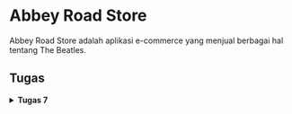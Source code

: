 # Abbey Road Store

Abbey Road Store adalah aplikasi e-commerce yang menjual berbagai hal tentang The Beatles.

## Tugas
<details>
  <summary>
  <b>Tugas 7</b>
  </summary>

  ### Jelaskan apa yang dimaksud dengan stateless widget dan stateful widget, dan jelaskan perbedaan dari keduanya.
  **Stateless widget** adalah widget yang tidak memiliki keadaan internal yang dapat berubah selama siklus hidupnya. Artinya, widget ini tidak dapat memperbarui atau mengubah tampilannya setelah pertama 
  kali dirender. Contoh penggunaannya adalah untuk elemen-elemen UI yang tetap, seperti teks atau ikon statis. Sebaliknya, **stateful widget** adalah widget yang memiliki keadaan internal dan bisa berubah 
  ubah selama aplikasi berjalan. Stateful widget dapat merespons interaksi pengguna atau perubahan data dengan memperbarui tampilannya secara dinamis. Perbedaan utama antara stateless dan stateful widget 
  adalah bahwa stateless widget hanya dirender sekali, sedangkan stateful widget dapat dirender ulang ketika terjadi perubahan pada statusnya.
  
  ### Sebutkan widget apa saja yang kamu gunakan pada proyek ini dan jelaskan fungsinya.
  Pada proyek ini, beberapa widget yang digunakan misalnya adalah Text, dan Button. Text digunakan untuk menampilkan tulisan statis pada layar, seperti nama aplikasi atau informasi nama,kelas,dan npm. 
  Button digunakan untuk membuat tombol interaktif yang dapat ditekan pengguna, yang sementara hanya memunculkan _Snackbar_ dengan tulisan "Kamu telah menekan tombol ...".
  
  ### Apa fungsi dari setState()? Jelaskan variabel apa saja yang dapat terdampak dengan fungsi tersebut.
  Fungsi **setState()** digunakan dalam stateful widget untuk memberitahu Flutter bahwa ada perubahan pada keadaan internal widget, sehingga widget perlu dirender ulang. Variabel-variabel yang dapat 
  terdampak oleh **setState()** adalah variabel-variabel yang disimpan dalam state dan digunakan untuk mengelola kondisi UI, seperti nilai-nilai counter, status loading, atau tampilan tertentu yang berubah 
  tergantung pada aksi pengguna atau data yang didapatkan dari server.
  
  ### Jelaskan perbedaan antara const dengan final.
  Perbedaan antara **const** dan **final** di Flutter adalah bahwa **const** digunakan untuk variabel atau objek yang bersifat konstan pada saat kompilasi dan tidak dapat berubah selama aplikasi berjalan.    **Final**, di sisi lain, mengunci nilai variabel hanya setelah diinisialisasi dan dapat diatur saat runtime, tetapi setelah diatur nilainya tidak bisa diubah.
  
  ### Cara mengimplementasikan checklist-checklist tugas 7.
  #### Checklist 1: Membuat program flutter

  Pada direktori yang ingin digunakan untuk menyimpan aplikasi flutter, jalankan program dibawah ini.

  ```flutter create abbey_road_store```

  #### Checklist 2&3: Membuat tombol sederhana dan Mengimplementasikan warna-warna yang berbeda untuk setiap tombol

  Di class `MyHomePage`, ubah return pada widget `build` untuk memunculkan tombol.

  ```
  return Scaffold(
      // AppBar adalah bagian atas halaman yang menampilkan judul.
      appBar: AppBar(
        // Judul aplikasi "Abbey Road Co." dengan teks putih dan tebal.
        title: const Text(
          'Abbey Road Co.',
          style: TextStyle(
            color: Colors.white,
            fontWeight: FontWeight.bold,
          ),
        ),
        // Warna latar belakang AppBar diambil dari skema warna tema aplikasi.
        backgroundColor: Theme.of(context).colorScheme.primary,
      ),
      // Body halaman dengan padding di sekelilingnya.
      body: Padding(
        padding: const EdgeInsets.all(16.0),
        // Menyusun widget secara vertikal dalam sebuah kolom.
        child: Column(
          crossAxisAlignment: CrossAxisAlignment.center,
          children: [
            // Row untuk menampilkan 3 InfoCard secara horizontal.
            Row(
              mainAxisAlignment: MainAxisAlignment.spaceEvenly,
              children: [
                InfoCard(title: 'NPM', content: npm),
                InfoCard(title: 'Name', content: name),
                InfoCard(title: 'Class', content: className),
              ],
            ),

            // Memberikan jarak vertikal 16 unit.
            const SizedBox(height: 16.0),

            // Menempatkan widget berikutnya di tengah halaman.
            Center(
              child: Column(
                // Menyusun teks dan grid item secara vertikal.

                children: [
                  // Menampilkan teks sambutan dengan gaya tebal dan ukuran 18.
                  const Padding(
                    padding: EdgeInsets.only(top: 16.0),
                    child: Text(
                      'Welcome to Abbey Road Store',
                      style: TextStyle(
                        fontWeight: FontWeight.bold,
                        fontSize: 18.0,
                      ),
                    ),
                  ),

                  // Grid untuk menampilkan ItemCard dalam bentuk grid 3 kolom.
                  GridView.count(
                    primary: true,
                    padding: const EdgeInsets.all(20),
                    crossAxisSpacing: 10,
                    mainAxisSpacing: 10,
                    crossAxisCount: 3,
                    // Agar grid menyesuaikan tinggi kontennya.
                    shrinkWrap: true,

                    // Menampilkan ItemCard untuk setiap item dalam list items.
                    children: items.map((ItemHomepage item) {
                      return ItemCard(item);
                    }).toList(),
                  ),
                ],
              ),
            ),
          ],
        ),
      ),
    );
  ```

  Tambahkan juga widget `ItemCard`.

  ```
  class ItemHomepage {
      final String name;
      final IconData icon;
      final Color color; // Menambahkan properti warna
  
      ItemHomepage(this.name, this.icon, this.color);
  }

  class ItemCard extends StatelessWidget {
    // Menampilkan kartu dengan ikon dan nama.
  
    final ItemHomepage item;  
    
    const ItemCard(this.item, {super.key}); 
  
    @override
    Widget build(BuildContext context) {
      return Material(
         // Menggunakan warna dari item.
        color: item.color,
        // Membuat sudut kartu melengkung.
        borderRadius: BorderRadius.circular(12),
        
        child: InkWell(
          // Aksi ketika kartu ditekan.
          onTap: () {
            // Menampilkan pesan SnackBar saat kartu ditekan.
            ScaffoldMessenger.of(context)
              ..hideCurrentSnackBar()
              ..showSnackBar(
                SnackBar(content: Text("Kamu telah menekan tombol ${item.name}!"))
              );
          },
          // Container untuk menyimpan Icon dan Text
          child: Container(
            padding: const EdgeInsets.all(8),
            child: Center(
              child: Column(
                // Menyusun ikon dan teks di tengah kartu.
                mainAxisAlignment: MainAxisAlignment.center,
                children: [
                  Icon(
                    item.icon,
                    color: Colors.white,
                    size: 30.0,
                  ),
                  const Padding(padding: EdgeInsets.all(3)),
                  Text(
                    item.name,
                    textAlign: TextAlign.center,
                    style: const TextStyle(color: Colors.white),
                  ),
                ],
              ),
            ),
          ),
        ),
      );
    }
  }
  ```
  Field untuk tombol-tombolnya
  ```
  final List<ItemHomepage> items = [
    ItemHomepage("Lihat Daftar Produk", Icons.inventory, Colors.blue[600]!),
    ItemHomepage("Tambah Produk", Icons.add,Colors.green[600]!),
    ItemHomepage("Logout", Icons.logout, Colors.red[600]!),
  ];
  ```
#### Checklist 4: Memunculkan _snackbar_ ketika tombol di klik

Tambahkan properti berikut pada bagian `return Material` pada class `ItemCard`.

```
onTap: () {
          // Menampilkan pesan SnackBar saat kartu ditekan.
          ScaffoldMessenger.of(context)
            ..hideCurrentSnackBar()
            ..showSnackBar(
              SnackBar(content: Text("Kamu telah menekan tombol ${item.name}!"))
            );
        },
```
</details>
 
